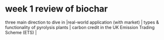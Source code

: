# week 1 review of biochar

three main direction to dive in
|real-world application (with market) | types & functionality of pyrolysis plants | carbon credit in the UK Emission Trading Scheme (ETS) |
